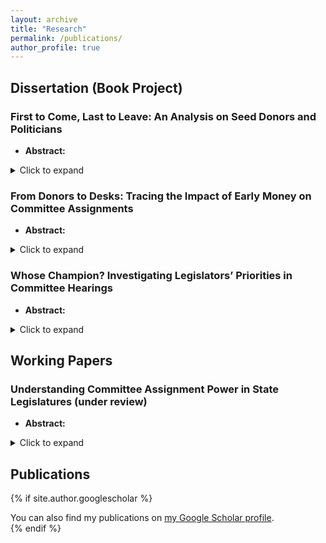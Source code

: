 ```yaml
---
layout: archive
title: "Research"
permalink: /publications/
author_profile: true
---
```


## Dissertation (Book Project)
### First to Come, Last to Leave: An Analysis on Seed Donors and Politicians
- **Abstract:**  
<details>
  <summary>Click to expand</summary>
  Are all politician and donor relations equal? I argue that the first supporters to politicians when their odds were lowest (i.e. their first open seat primaries) matter more to them than other donors. Likewise, since donors have supported the candidates at their least favorable electoral point, they have vetted the politician based on their commitment to the donor’s policy preferences and perceived competence (Bawn et al 2023), and will be more loyal to them as well. I test the strength of such relationships by tracking first donor donations to the politicians across multiple elections. Looking at PAC donations to the 102nd Congress to the 117th Congress cohorts, I find that first supporters donate to more terms across candidates’ political tenures than bandwagoning interests and are more reluctant to cut ties with them, opting to oscillate in support rather than abandoning them.
</details>

### From Donors to Desks: Tracing the Impact of Early Money on Committee Assignments
- **Abstract:**  
<details>
  <summary>Click to expand</summary>
  Do legislators strive for committee assignments that grant them access to policies favorable to certain donors? By tracking Members of Congress' committee assignments over time, I find that legislators serve fewer terms on committees not connected to early donors and, ultimately, tend to secure assignments on committees related to their early donors.
</details>

### Whose Champion? Investigating Legislators’ Priorities in Committee Hearings
- **Abstract:**  
<details>
  <summary>Click to expand</summary>
  Whose interests do legislators advocate for in lawmaking? Literature has extensively explored legislators’ incentives, particularly focusing on the roles of donors and constituents in shaping their behavior. This study specifically examines the influence of early donors (“seed interests”) on legislators’ behavior during committee hearings. By analyzing transcripts from committee hearings in the 107th to 117th sessions of the House of Representatives, I investigate whether legislators prioritize their seed interests over their constituents or largest donors, especially considering the electoral conditions under which these relationships were formed. The findings reveal that legislators are more likely to advocate for seed donors when they have secured their seat through open-seat primaries that led to non-competitive general elections. In contrast, legislators show less consistent support for seed donors when elected through more competitive routes, where they were more incentivized to appeal to the broader electorate. These results highlight a new type of interest group-legislator relationship that may help explain legislators’ lawmaking behaviors.
</details>

## Working Papers
### Understanding Committee Assignment Power in State Legislatures (under review)
- **Abstract:**  
<details>
  <summary>Click to expand</summary>
  How important is committee assignment power in state legislatures? I argue that its effect is often overestimated in contemporary literature. While influential, removing high-leverage individuals and states yielded significantly smaller estimated effects than the findings of Fourinaies and Hall (2018). In fact, matching and dimension reduction techniques revealed that the observed effect is more closely associated with negative agenda power, i.e., veto power.
</details>

## Publications
{% if site.author.googlescholar %}
  <div class="wordwrap">You can also find my publications on <a href="{{site.author.googlescholar}}">my Google Scholar profile</a>.</div>
{% endif %}
